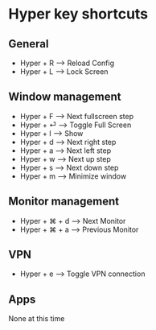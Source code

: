 # Hyper key shortcuts

## General
* Hyper + R --> Reload Config
* Hyper + L --> Lock Screen

## Window management
* Hyper + F --> Next fullscreen step
* Hyper + ⏎ --> Toggle Full Screen
* Hyper + I --> Show
* Hyper + d --> Next right step
* Hyper + a --> Next left step
* Hyper + w --> Next up step       
* Hyper + s --> Next down step
* Hyper + m --> Minimize window

## Monitor management
* Hyper + ⌘ + d --> Next Monitor
* Hyper + ⌘ + a --> Previous Monitor

## VPN
* Hyper + e --> Toggle VPN connection

## Apps
None at this time